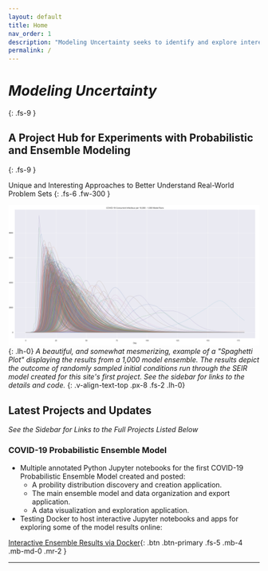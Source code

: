 ```yaml
---
layout: default
title: Home
nav_order: 1
description: "Modeling Uncertainty seeks to identify and explore interesting approaches to understanding the world without disregarding the critical aspects of uncertainty within any given problem set."
permalink: /
---
```


# _Modeling Uncertainty_ 
{: .fs-9 }
## A Project Hub for Experiments with Probabilistic and Ensemble Modeling
{: .fs-9 }

Unique and Interesting Approaches to Better Understand Real-World Problem Sets
{: .fs-6 .fw-300 }

![Example 1000 member ensemble model for infectious persons per 10,000](/assets/images/ensemble_model_front_page.png)
 {: .lh-0}
 _A beautiful, and somewhat mesmerizing, example of a "Spaghetti Plot" displaying the results from a 1,000 model ensemble. The results depict the outcome of randomly sampled initial conditions run through the SEIR model created for this site's first project. See the sidebar for links to the details and code._
{: .v-align-text-top .px-8 .fs-2 .lh-0}

## Latest Projects and Updates
_See the Sidebar for Links to the Full Projects Listed Below_
### COVID-19 Probabilistic Ensemble Model
- Multiple annotated Python Jupyter notebooks for the first COVID-19 Probabilistic Ensemble Model created and posted:
  - A probility distribution discovery and creation application.
  - The main ensemble model and data organization and export application.
  - A data visualization and exploration application.
- Testing Docker to host interactive Jupyter notebooks and apps for exploring some of  the model results online:

[Interactive Ensemble Results via Docker](https://mybinder.org/v2/gh/mwmckenzie/COVID_19_Ensemble_Results_Viewer/master?urlpath=%2Fapps%2FCOVID_19_Ensemble_Interactive_App_v1.0.ipynb){: .btn .btn-primary .fs-5 .mb-4 .mb-md-0 .mr-2 }

---
